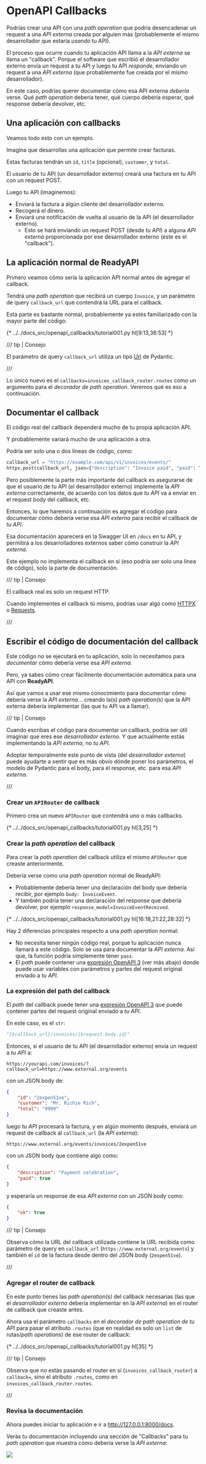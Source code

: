# OpenAPI Callbacks

Podrías crear una API con una *path operation* que podría desencadenar un request a una *API externa* creada por alguien más (probablemente el mismo desarrollador que estaría *usando* tu API).

El proceso que ocurre cuando tu aplicación API llama a la *API externa* se llama un "callback". Porque el software que escribió el desarrollador externo envía un request a tu API y luego tu API *responde*, enviando un request a una *API externa* (que probablemente fue creada por el mismo desarrollador).

En este caso, podrías querer documentar cómo esa API externa *debería* verse. Qué *path operation* debería tener, qué cuerpo debería esperar, qué response debería devolver, etc.

## Una aplicación con callbacks

Veamos todo esto con un ejemplo.

Imagina que desarrollas una aplicación que permite crear facturas.

Estas facturas tendrán un `id`, `title` (opcional), `customer`, y `total`.

El usuario de tu API (un desarrollador externo) creará una factura en tu API con un request POST.

Luego tu API (imaginemos):

* Enviará la factura a algún cliente del desarrollador externo.
* Recogerá el dinero.
* Enviará una notificación de vuelta al usuario de la API (el desarrollador externo).
    * Esto se hará enviando un request POST (desde *tu API*) a alguna *API externa* proporcionada por ese desarrollador externo (este es el "callback").

## La aplicación normal de **ReadyAPI**

Primero veamos cómo sería la aplicación API normal antes de agregar el callback.

Tendrá una *path operation* que recibirá un cuerpo `Invoice`, y un parámetro de query `callback_url` que contendrá la URL para el callback.

Esta parte es bastante normal, probablemente ya estés familiarizado con la mayor parte del código:

{* ../../docs_src/openapi_callbacks/tutorial001.py hl[9:13,36:53] *}

/// tip | Consejo

El parámetro de query `callback_url` utiliza un tipo <a href="https://docs.pydantic.dev/latest/api/networks/" class="external-link" target="_blank">Url</a> de Pydantic.

///

Lo único nuevo es el `callbacks=invoices_callback_router.routes` como un argumento para el *decorador de path operation*. Veremos qué es eso a continuación.

## Documentar el callback

El código real del callback dependerá mucho de tu propia aplicación API.

Y probablemente variará mucho de una aplicación a otra.

Podría ser solo una o dos líneas de código, como:

```Python
callback_url = "https://example.com/api/v1/invoices/events/"
httpx.post(callback_url, json={"description": "Invoice paid", "paid": True})
```

Pero posiblemente la parte más importante del callback es asegurarse de que el usuario de tu API (el desarrollador externo) implemente la *API externa* correctamente, de acuerdo con los datos que *tu API* va a enviar en el request body del callback, etc.

Entonces, lo que haremos a continuación es agregar el código para documentar cómo debería verse esa *API externa* para recibir el callback de *tu API*.

Esa documentación aparecerá en la Swagger UI en `/docs` en tu API, y permitirá a los desarrolladores externos saber cómo construir la *API externa*.

Este ejemplo no implementa el callback en sí (eso podría ser solo una línea de código), solo la parte de documentación.

/// tip | Consejo

El callback real es solo un request HTTP.

Cuando implementes el callback tú mismo, podrías usar algo como <a href="https://www.python-httpx.org" class="external-link" target="_blank">HTTPX</a> o <a href="https://requests.readthedocs.io/" class="external-link" target="_blank">Requests</a>.

///

## Escribir el código de documentación del callback

Este código no se ejecutará en tu aplicación, solo lo necesitamos para *documentar* cómo debería verse esa *API externa*.

Pero, ya sabes cómo crear fácilmente documentación automática para una API con **ReadyAPI**.

Así que vamos a usar ese mismo conocimiento para documentar cómo debería verse la *API externa*... creando la(s) *path operation(s)* que la API externa debería implementar (las que tu API va a llamar).

/// tip | Consejo

Cuando escribas el código para documentar un callback, podría ser útil imaginar que eres ese *desarrollador externo*. Y que actualmente estás implementando la *API externa*, no *tu API*.

Adoptar temporalmente este punto de vista (del *desarrollador externo*) puede ayudarte a sentir que es más obvio dónde poner los parámetros, el modelo de Pydantic para el body, para el response, etc. para esa *API externa*.

///

### Crear un `APIRouter` de callback

Primero crea un nuevo `APIRouter` que contendrá uno o más callbacks.

{* ../../docs_src/openapi_callbacks/tutorial001.py hl[3,25] *}

### Crear la *path operation* del callback

Para crear la *path operation* del callback utiliza el mismo `APIRouter` que creaste anteriormente.

Debería verse como una *path operation* normal de ReadyAPI:

* Probablemente debería tener una declaración del body que debería recibir, por ejemplo `body: InvoiceEvent`.
* Y también podría tener una declaración del response que debería devolver, por ejemplo `response_model=InvoiceEventReceived`.

{* ../../docs_src/openapi_callbacks/tutorial001.py hl[16:18,21:22,28:32] *}

Hay 2 diferencias principales respecto a una *path operation* normal:

* No necesita tener ningún código real, porque tu aplicación nunca llamará a este código. Solo se usa para documentar la *API externa*. Así que, la función podría simplemente tener `pass`.
* El *path* puede contener una <a href="https://github.com/OAI/OpenAPI-Specification/blob/master/versions/3.1.0.md#key-expression" class="external-link" target="_blank">expresión OpenAPI 3</a> (ver más abajo) donde puede usar variables con parámetros y partes del request original enviado a *tu API*.

### La expresión del path del callback

El *path* del callback puede tener una <a href="https://github.com/OAI/OpenAPI-Specification/blob/master/versions/3.1.0.md#key-expression" class="external-link" target="_blank">expresión OpenAPI 3</a> que puede contener partes del request original enviado a *tu API*.

En este caso, es el `str`:

```Python
"{$callback_url}/invoices/{$request.body.id}"
```

Entonces, si el usuario de tu API (el desarrollador externo) envía un request a *tu API* a:

```
https://yourapi.com/invoices/?callback_url=https://www.external.org/events
```

con un JSON body de:

```JSON
{
    "id": "2expen51ve",
    "customer": "Mr. Richie Rich",
    "total": "9999"
}
```

luego *tu API* procesará la factura, y en algún momento después, enviará un request de callback al `callback_url` (la *API externa*):

```
https://www.external.org/events/invoices/2expen51ve
```

con un JSON body que contiene algo como:

```JSON
{
    "description": "Payment celebration",
    "paid": true
}
```

y esperaría un response de esa *API externa* con un JSON body como:

```JSON
{
    "ok": true
}
```

/// tip | Consejo

Observa cómo la URL del callback utilizada contiene la URL recibida como parámetro de query en `callback_url` (`https://www.external.org/events`) y también el `id` de la factura desde dentro del JSON body (`2expen51ve`).

///

### Agregar el router de callback

En este punto tienes las *path operation(s)* del callback necesarias (las que el *desarrollador externo* debería implementar en la *API externa*) en el router de callback que creaste antes.

Ahora usa el parámetro `callbacks` en el *decorador de path operation de tu API* para pasar el atributo `.routes` (que en realidad es solo un `list` de rutas/*path operations*) de ese router de callback:

{* ../../docs_src/openapi_callbacks/tutorial001.py hl[35] *}

/// tip | Consejo

Observa que no estás pasando el router en sí (`invoices_callback_router`) a `callback=`, sino el atributo `.routes`, como en `invoices_callback_router.routes`.

///

### Revisa la documentación

Ahora puedes iniciar tu aplicación e ir a <a href="http://127.0.0.1:8000/docs" class="external-link" target="_blank">http://127.0.0.1:8000/docs</a>.

Verás tu documentación incluyendo una sección de "Callbacks" para tu *path operation* que muestra cómo debería verse la *API externa*:

<img src="/img/tutorial/openapi-callbacks/image01.png">
